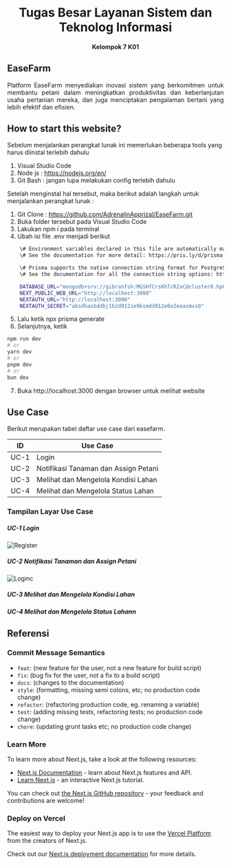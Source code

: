 # <h1 align="center"> Tugas Besar Layanan Sistem dan Teknolog Informasi <h4 align="center"> Kelompok 7 K01 </h4> </h1>

## EaseFarm
<p align="justify"> Platform EaseFarm menyediakan inovasi sistem yang berkomitmen untuk membantu petani dalam meningkatkan produktivitas dan keberlanjutan usaha pertanian mereka, dan juga menciptakan pengalaman bertani yang lebih efektif dan efisien. <p>

## How to start this website?

Sebelum menjalankan perangkat lunak ini memerlukan beberapa tools yang harus diinstal terlebih dahulu

1. Visual Studio Code
2. Node js              : https://nodejs.org/en/
3. Git Bash             : jangan lupa melakukan config terlebih dahulu           

Setelah menginstal hal tersebut, maka berikut adalah langkah untuk menjalankan perangkat lunak :

1. Git Clone    : https://github.com/AdrenalinApprizal/EaseFarm.git
2. Buka folder tersebut pada Visual Studio Code
3. Lakukan npm i pada terminal
4. Ubah isi file .env menjadi berikut
```bash  
    \# Environment variables declared in this file are automatically made available to Prisma.
    \# See the documentation for more detail: https://pris.ly/d/prisma-schema#accessing-environment-variables-from-the-schema

    \# Prisma supports the native connection string format for PostgreSQL, MySQL, SQLite, SQL Server, MongoDB and CockroachDB.
    \# See the documentation for all the connection string options: https://pris.ly/d/connection-strings

    DATABASE_URL="mongodb+srv://gibranfsh:MGSHfCrsKhTcR2xC@cluster0.hp8lpnv.mongodb.net/easefarm-db?retryWrites=true&w=majority"
    NEXT_PUBLIC_WEB_URL="http://localhost:3000"
    NEXTAUTH_URL="http://localhost:3000"
    NEXTAUTH_SECRET="absdhasbddbj1b2d912ie9ksmdd912e0o2eoasmxs0"    
```

5. Lalu ketik npx prisma generate
6. Selanjutnya, ketik 
```bash
npm run dev
# or
yarn dev
# or
pnpm dev
# or
bun dev
```
7. Buka http://localhost:3000 dengan browser untuk melihat website

## Use Case
Berikut merupakan tabel daftar use case dari easefarm.

| ID   | Use Case                                   |
|------|--------------------------------------------|
| UC-1 | Login                                      |  
| UC-2 | Notifikasi Tanaman dan Assign Petani       |  
| UC-3 | Melihat dan Mengelola Kondisi Lahan        |
| UC-4 | Melihat dan Mengelola Status Lahan         |

### Tampilan Layar Use Case

<h5> UC-1 Login </h5>
<img src="./Foto.doc/Register.jpg" alt="Register">

<h5> UC-2 Notifikasi Tanaman dan Assign Petani </h5>
<img src="./Foto.doc/Login.jpg" alt="Loginc">

<h5> UC-3 Melihat dan Mengelola Kondisi Lahan </h5>

<h5> UC-4 Melihat dan Mengelola Status Lahann </h5>


## Referensi


### Commit Message Semantics
- `feat`: (new feature for the user, not a new feature for build script)
- `fix`: (bug fix for the user, not a fix to a build script)
- `docs`: (changes to the documentation)
- `style`: (formatting, missing semi colons, etc; no production code change)
- `refactor`: (refactoring production code, eg. renaming a variable)
- `test`: (adding missing tests, refactoring tests; no production code change)
- `chore`: (updating grunt tasks etc; no production code change)

### Learn More

To learn more about Next.js, take a look at the following resources:

- [Next.js Documentation](https://nextjs.org/docs) - learn about Next.js features and API.
- [Learn Next.js](https://nextjs.org/learn) - an interactive Next.js tutorial.

You can check out [the Next.js GitHub repository](https://github.com/vercel/next.js/) - your feedback and contributions are welcome!

### Deploy on Vercel

The easiest way to deploy your Next.js app is to use the [Vercel Platform](https://vercel.com/new?utm_medium=default-template&filter=next.js&utm_source=create-next-app&utm_campaign=create-next-app-readme) from the creators of Next.js.

Check out our [Next.js deployment documentation](https://nextjs.org/docs/deployment) for more details.
